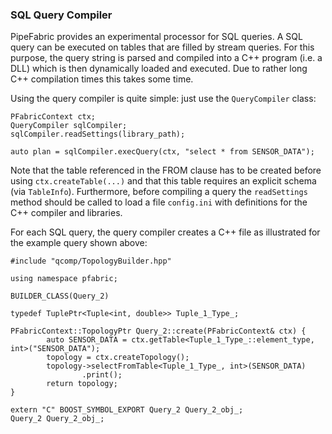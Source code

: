 ### SQL Query Compiler ###

PipeFabric provides an experimental processor for SQL queries. A SQL query can be executed on tables
that are filled by stream queries. For this purpose, the query string is parsed and compiled into a
C++ program (i.e. a DLL) which is then dynamically loaded and executed. Due to rather long C++ compilation
times this takes some time.

Using the query compiler is quite simple: just use the `QueryCompiler` class:

```
PFabricContext ctx;
QueryCompiler sqlCompiler;
sqlCompiler.readSettings(library_path);

auto plan = sqlCompiler.execQuery(ctx, "select * from SENSOR_DATA");
```

Note that the table referenced in the FROM clause has to be created before using `ctx.createTable(...)` and
that this table requires an explicit schema (via `TableInfo`). Furthermore, before compiling a query the
`readSettings` method should be called to load a file `config.ini` with definitions for the C++ compiler
and libraries.

For each SQL query, the query compiler creates a C++ file as illustrated for the example query shown above:

```
#include "qcomp/TopologyBuilder.hpp"

using namespace pfabric;

BUILDER_CLASS(Query_2)

typedef TuplePtr<Tuple<int, double>> Tuple_1_Type_;

PFabricContext::TopologyPtr Query_2::create(PFabricContext& ctx) {
        auto SENSOR_DATA = ctx.getTable<Tuple_1_Type_::element_type, int>("SENSOR_DATA");
        topology = ctx.createTopology();
        topology->selectFromTable<Tuple_1_Type_, int>(SENSOR_DATA)
                .print();
        return topology;
}

extern "C" BOOST_SYMBOL_EXPORT Query_2 Query_2_obj_;
Query_2 Query_2_obj_;
```
